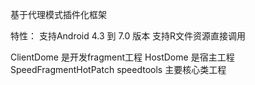 基于代理模式插件化框架 

特性：
支持Android 4.3 到 7.0 版本
支持R文件资源直接调用


ClientDome 是开发fragment工程
HostDome 是宿主工程
SpeedFragmentHotPatch speedtools 主要核心类工程



